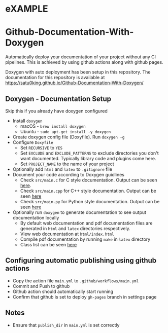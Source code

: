 # eXAMPLE
# Github-Documentation-With-Doxygen

Automatically deploy your documentation of your project without any CI pipelines. This is achieved by using github actions along with github pages.

Doxygen with auto deployment has been setup in this repository. The documentation for this repository is available at https://satu0king.github.io/Github-Documentation-With-Doxygen/

## Doxygen - Documentation Setup
Skip this if you already have doxygen configured 
* Install `doxygen`
    * macOS - `brew install doxygen`
    * Ubuntu - `sudo apt-get install -y doxygen`
* Create doxygen config file (Doxyfile). Run `doxygen -g`
* Configure `Doxyfile`
    * Set `RECURSIVE` to `YES`
    * Set `EXCLUDE` and `EXCLUDE_PATTERNS` to exclude directories you don't want documented. Typically library code and plugins come here. 
    * Set `PROJECT_NAME` to the name of your project
* Optionally add `html` and `latex` to `.gitignore` file
* Document your code according to Doxygen guidlines
    * Check `src/main.c` for C style documentation. Output can be seen [here](https://satu0king.github.io/Github-Documentation-With-Doxygen/main_8c.html).
    * Check `src/main.cpp` for C++ style documentation. Output can be seen [here](https://satu0king.github.io/Github-Documentation-With-Doxygen/main_8cpp.html)
    * Check `src/main.py` for Python style documentation. Output can be seen [here](https://satu0king.github.io/Github-Documentation-With-Doxygen/namespacemain.html)
* Optionally run `doxygen` to generate documentation to see output documentation locally
    * By default web documentation and pdf documentation files are generated in `html` and `latex` directories respectively.
    * View web documentation at `html/index.html`
    * Compile pdf documentation by running `make` in `latex` directory
    * Class list can be seen [here](https://satu0king.github.io/Github-Documentation-With-Doxygen/annotated.html)

## Configuring automatic publishing using github actions
* Copy the action file `main.yml` to `.github/workflows/main.yml`
* Commit and Push to github
* Github action should automatically start running
* Confirm that github is set to deploy `gh-pages` branch in settings page

## Notes
* Ensure that `publish_dir` in `main.yml` is set correctly
